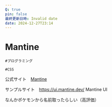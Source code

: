 ```yaml
---
Q: true
pin: false
最終更新日時: Invalid date
date: 2024-12-27T23:14
---
```

# Mantine

`#プログラミング`

`#CSS`

公式サイト　[Mantine](https://mantine.dev/)

サンプルサイト　https://ui.mantine.dev/ Mantine UI

なんかポケモンから名前取ったらしい（高評価）